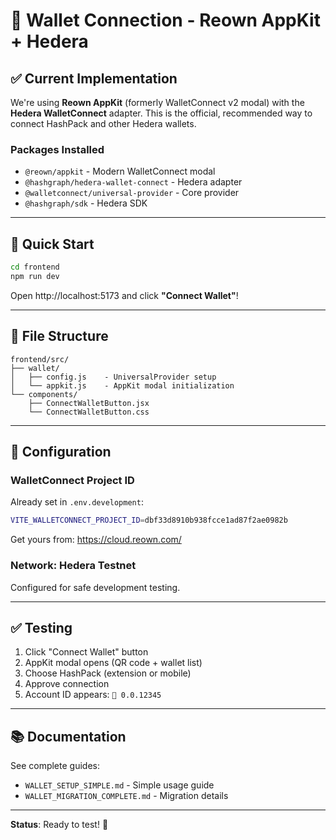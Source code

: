 # 🔗 Wallet Connection - Reown AppKit + Hedera

## ✅ Current Implementation

We're using **Reown AppKit** (formerly WalletConnect v2 modal) with the **Hedera WalletConnect** adapter. This is the official, recommended way to connect HashPack and other Hedera wallets.

### Packages Installed

- `@reown/appkit` - Modern WalletConnect modal
- `@hashgraph/hedera-wallet-connect` - Hedera adapter
- `@walletconnect/universal-provider` - Core provider
- `@hashgraph/sdk` - Hedera SDK

---

## 🚀 Quick Start

```bash
cd frontend
npm run dev
```

Open http://localhost:5173 and click **"Connect Wallet"**!

---

## 📁 File Structure

```
frontend/src/
├── wallet/
│   ├── config.js    - UniversalProvider setup
│   └── appkit.js    - AppKit modal initialization
└── components/
    ├── ConnectWalletButton.jsx
    └── ConnectWalletButton.css
```

---

## 🔧 Configuration

### WalletConnect Project ID

Already set in `.env.development`:

```bash
VITE_WALLETCONNECT_PROJECT_ID=dbf33d8910b938fcce1ad87f2ae0982b
```

Get yours from: https://cloud.reown.com/

### Network: Hedera Testnet

Configured for safe development testing.

---

## ✅ Testing

1. Click "Connect Wallet" button
2. AppKit modal opens (QR code + wallet list)
3. Choose HashPack (extension or mobile)
4. Approve connection
5. Account ID appears: `🔗 0.0.12345`

---

## 📚 Documentation

See complete guides:

- `WALLET_SETUP_SIMPLE.md` - Simple usage guide
- `WALLET_MIGRATION_COMPLETE.md` - Migration details

---

**Status**: Ready to test! 🎉
